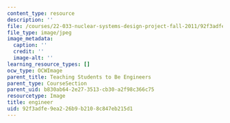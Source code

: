 ```yaml
---
content_type: resource
description: ''
file: /courses/22-033-nuclear-systems-design-project-fall-2011/92f3adfe9ea226b9b2108c847eb215d1_studentlab.JPG
file_type: image/jpeg
image_metadata:
  caption: ''
  credit: ''
  image-alt: ''
learning_resource_types: []
ocw_type: OCWImage
parent_title: Teaching Students to Be Engineers
parent_type: CourseSection
parent_uid: b830ab64-2e27-3513-cb30-a2f98c366c75
resourcetype: Image
title: engineer
uid: 92f3adfe-9ea2-26b9-b210-8c847eb215d1
---
```

